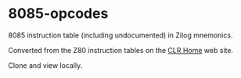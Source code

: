 # 8085-opcodes

8085 instruction table (including undocumented) in Zilog mnemonics.

Converted from the Z80 instruction tables on the [CLR Home](https://clrhome.org/table/) web site.

Clone and view locally.
